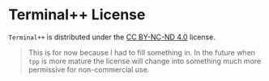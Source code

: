 # Terminal++ License

`Terminal++` is distributed under the [CC BY-NC-ND 4.0](https://creativecommons.org/licenses/by-nc-nd/4.0/) license. 

> This is for now because I had to fill something in. In the future when `tpp` is more mature the license will change into something much more permissive for non-commercial use. 


